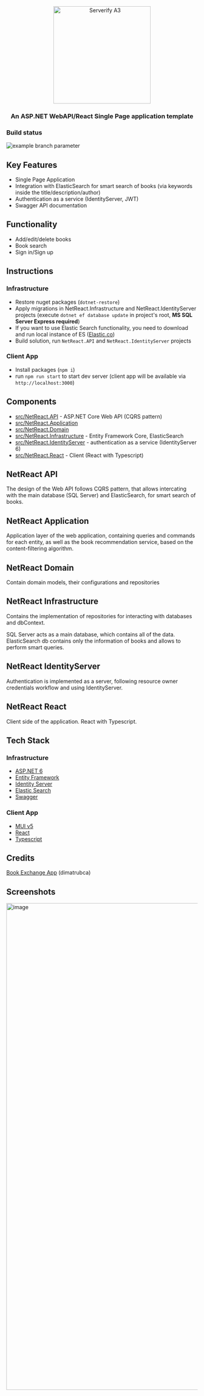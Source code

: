 
<div align="center">
  <img alt="Serverify A3" width="256" heigth="48" src="https://user-images.githubusercontent.com/6746043/153037177-75e57a6b-3872-4c04-aaf8-e11d804d277c.svg">
  <h3>An ASP.NET WebAPI/React Single Page application template</h3>
</div>

### Build status
![example branch parameter](https://github.com/igorkis-scrts/NetReact/actions/workflows/build.yml/badge.svg?branch=master)

## Key Features 
* Single Page Application
* Integration with ElasticSearch for smart search of books (via keywords inside the title/description/author)
* Authentication as a service (IdentityServer, JWT)
* Swagger API documentation

## Functionality
- Add/edit/delete books
- Book search
- Sign in/Sign up

## Instructions
### Infrastructure
- Restore nuget packages (`dotnet-restore`)
- Apply migrations in NetReact.Infrastructure and NetReact.IdentityServer projects (execute `dotnet ef database update` in project's root, **MS SQL Server Express required**)
- If you want to use Elastic Search functionality, you need to download and run local instance of ES ([Elastic.co](https://www.elastic.co/downloads/elasticsearch))
- Build solution, run `NetReact.API` and `NetReact.IdentityServer` projects
### Client App
- Install packages (`npm i`)
- run `npm run start` to start dev server (client app will be available via `http://localhost:3000`)

## Components
- [src/NetReact.API](#netreact-api) - ASP.NET Core Web API (CQRS pattern)
- [src/NetReact.Application](#netreact-application)
- [src/NetReact.Domain](#netreact-domain)
- [src/NetReact.Infrastructure](#netreact-infrastructure) - Entity Framework Core, ElasticSearch
- [src/NetReact.IdentityServer](#netreact-identityserver) - authentication as a service (IdentityServer 6)
- [src/NetReact.React](#netreact-react) - Client (React with Typescript)

## NetReact API
The design of the Web API follows CQRS pattern, that allows intercating with the main database (SQL Server) and ElasticSearch, for smart search of books.

## NetReact Application
Application layer of the web application, containing queries and commands for each entity, as well as the book recommendation service, based on the content-filtering algorithm.

## NetReact Domain
Contain domain models, their configurations and repositories

## NetReact Infrastructure
Contains the implementation of repositories for interacting with databases and dbContext.

SQL Server acts as a main database, which contains all of the data. ElasticSearch db contains only the information of books and allows to perform smart queries.

## NetReact IdentityServer
Authentication is implemented as a server, following resource owner credentials workflow and using IdentityServer.

## NetReact React
Client side of the application. React with Typescript.

## Tech Stack
### Infrastructure
- [ASP.NET 6](https://get.asp.net/)
- [Entity Framework](https://docs.microsoft.com/en-US/ef/)
- [Identity Server](https://duendesoftware.com/products/identityserver)
- [Elastic Search](https://www.elastic.co/)
- [Swagger](https://swagger.io/)
### Client App
- [MUI v5](https://mui.com/)
- [React](https://en.reactjs.org/)
- [Typescript](https://www.typescriptlang.org/)

## Credits
[Book Exchange App](https://github.com/dimatrubca/book-exchange-app) (dimatrubca)

## Screenshots
<img width="1280" alt="image" src="https://user-images.githubusercontent.com/6746043/153040349-b379547d-91bf-4ec2-a2cf-0fc36cfce936.png" width="950">
